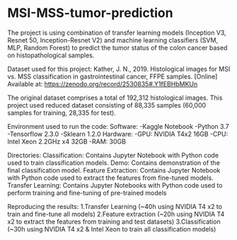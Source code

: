 # MSI-MSS-tumor-prediction
The project is using combination of transfer learning models (Inception V3, Resnet 50, Inception-Resnet V2) and machine learning classifiers (SVM, MLP, Random Forest) to predict the tumor status of the colon cancer based on histopathological samples.

Dataset used for this project:
Kather, J. N., 2019. Histological images for MSI vs. MSS classification in gastrointestinal cancer, FFPE samples. [Online] Available at: https://zenodo.org/record/2530835#.Y1fEBHbMKUn

The original dataset comprises a total of 192,312 histological images. This project used reduced dataset consisting of 88,335 samples (60,000 samples for training, 28,335 for test).

Environment used to run the code:
Software:
-Kaggle Notebook
-Python 3.7
-Tensorflow 2.3.0
-Sklearn 1.2.0
Hardware:
		-GPU: NVIDIA T4x2 16GB
		-CPU: Intel Xeon 2.2GHz x4 32GB
		-RAM: 30GB

Directories:
	Classification:
		Contains Jupyter Notebook with Python code used to train classification models.
  Demo:
		Contains demonstration of the final classification model.
  Feature Extraction:
		Contains Jupyter Notebook with Python code used to extract the features from fine-tuned models.
  Transfer Learning:
		Contains Jupyter Notebooks with Python code used to perform training and fine-tuning of pre-trained models

Reproducing the results:
	1.Transfer Learning (~40h using NVIDIA T4 x2 to train and fine-tune all models)
  2.Feature extraction (~20h using NVIDIA T4 x2 to extract the features from training and test datasets)
  3.Classification (~30h using NVIDIA T4 x2 & Intel Xeon to train all classification models)
